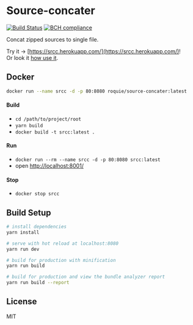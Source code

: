 # Source-concater

[![Build Status](https://travis-ci.org/roquie/source-concater.svg?branch=master)](https://travis-ci.org/roquie/source-concater)
[![BCH compliance](https://bettercodehub.com/edge/badge/roquie/source-concater?branch=master)](https://bettercodehub.com/)

Concat zipped sources to single file.

Try it -> [https://srcc.herokuapp.com/](https://srcc.herokuapp.com/)! <br>
Or look it [how use it](https://github.com/roquie/source-concater/blob/master/doc/how-usage.gif).

## Docker

```bash
docker run --name srcc -d -p 80:8080 roquie/source-concater:latest
```

#### Build

* `cd /path/to/project/root`
* `yarn build`
* `docker build -t srcc:latest .`

#### Run

* `docker run --rm --name srcc -d -p 80:8080 srcc:latest`
* open [http://localhost:8001/](http://localhost:8001/)

#### Stop

* `docker stop srcc`

## Build Setup

``` bash
# install dependencies
yarn install

# serve with hot reload at localhost:8080
yarn run dev

# build for production with minification
yarn run build

# build for production and view the bundle analyzer report
yarn run build --report
```

## License

MIT

